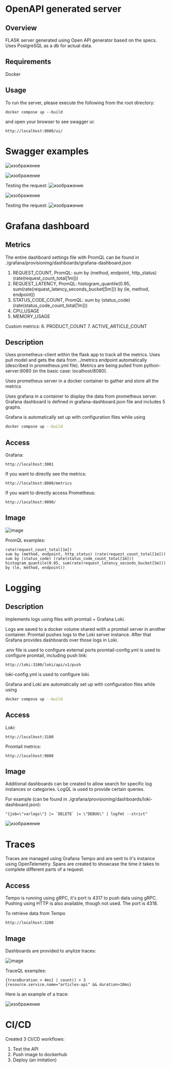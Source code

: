 # OpenAPI generated server

## Overview
FLASK server generated using Open API generator based on the specs. Uses PostgreSQL as a db for actual data.

## Requirements
Docker

## Usage
To run the server, please execute the following from the root directory:

```
docker compose up --build
```

and open your browser to see swagger ui:

```
http://localhost:8080/ui/
```

# Swagger examples

![изображение](https://github.com/user-attachments/assets/5d5466e4-816b-47d0-8ab9-68b1fee8b9e6)

![изображение](https://github.com/user-attachments/assets/12240a6c-5bd3-436f-8e71-0b5bd4e21bc3)

Testing the request:
![изображение](https://github.com/user-attachments/assets/3933f54f-3a20-443e-a744-809bffec469a)

![изображение](https://github.com/user-attachments/assets/971d8989-42d1-4a4c-9110-e89a7ffe6fd0)

Testing the request:
![изображение](https://github.com/user-attachments/assets/64fce825-e2db-4511-a5fe-1e132abd9a3b)

# Grafana dashboard

## Metrics
The entire dashboard settings file with PromQL can be found in ./grafana/provisioning/dashboards/grafana-dashboard.json

1. REQUEST_COUNT, PromQL: sum by (method, endpoint, http_status) (rate(request_count_total[1m]))
2. REQUEST_LATENCY, PromQL: histogram_quantile(0.95, sum(rate(request_latency_seconds_bucket[5m])) by (le, method, endpoint))
3. STATUS_CODE_COUNT, PromQL: sum by (status_code) (rate(status_code_count_total[1m]))
4. CPU_USAGE
5. MEMORY_USAGE

Custom metrics:
6. PRODUCT_COUNT
7. ACTIVE_ARTICLE_COUNT

## Description

Uses prometheus-client within the flask app to track all the metrics.
Uses pull model and gets the data from ../metrics endpoint automatically (described in prometheus.yml file). Metrics are being pulled from python-server:8080 (in the basic case: localhost/8080).

Uses prometheus server in a docker container to gather and store all the
metrics

Uses grafana in a container to display the data from prometheus server.
Grafana dashboard is defined in grafana-dashboard.json file and includes
5 graphs.

Grafana is automatically set up with configuration files while using

```sh
docker compose up --build
```
## Access

Grafana:

```
http://localhost:3001
```

If you want to directly see the metrics:
```
http://localhost:8080/metrics
```

If you want to directly access Prometheus:
```
http://localhost:9090/
```

## Image

![image](https://github.com/user-attachments/assets/2aedc926-d9c9-49ff-b7a7-512b119a1d73)


PromQL examples:
```PromQL
rate(request_count_total[1m])
sum by (method, endpoint, http_status) (rate(request_count_total[1m]))
sum by (status_code) (rate(status_code_count_total[1m]))
histogram_quantile(0.95, sum(rate(request_latency_seconds_bucket[5m])) by (le, method, endpoint))
```

# Logging

## Description

Implements logs using files with promtail + Grafana Loki.

Logs are saved to a docker volume shared wiith a promtail server in
another container. Promtail pushes logs to the Loki server instance.
After that Grafana provides dashboards over those logs in Loki.

.env file is used to configure external ports
promtail-config.yml is used to configure promtail, including push link:
```
http://loki:3100/loki/api/v1/push 
```
loki-config.yml is used to configure loki.

Grafana and Loki are automatically set up with configuration files while using

```sh
docker compose up --build
```

## Access

Loki:

```
http://localhost:3100
```

Promtail metrics:
```
http://localhost:9080
```

## Image

Additional dashboards can be created to allow search for specific log instances or categories.
LogQL is used to provide certain queries. 

For example (can be found in ./grafana/provisioning/dashboards/loki-dashboard.json):
```LogQL
"{job=\"varlogs\"} |= `DELETE` |= \"DEBUG\" | logfmt --strict"
```

![изображение](https://github.com/user-attachments/assets/e6837d8b-2260-4f9b-b52e-ff5f779857b5)

# Traces

Traces are managed using Grafana Tempo and are sent to it's instance using OpenTelemetry. Spans are created to showcase the time it takes to complete different parts of a request.

## Access

Tempo is running using gRPC, it's port is 4317 to push data using gRPC. Pushing using HTTP is also available, though not used. The port is 4318.

To retrieve data from Tempo
```
http://localhost:3200
```

## Image

Dashboards are provided to anylize traces:

![image](https://github.com/user-attachments/assets/57d99cba-2f5b-40ef-8833-1ab898a6847a)

TraceQL examples:
```TraceQL
{traceDuration > 4ms} | count() > 3
{resource.service.name="articles-api" && duration>10ms}
```

Here is an example of a trace:

![изображение](https://github.com/user-attachments/assets/c6fa26ec-02cd-4134-878f-f4430117c537)

# CI/CD

Created 3 CI/CD workflows:
1. Test the API
2. Push image to dockerhub
3. Deploy (an imitation)

